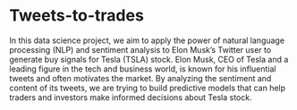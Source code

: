 # Tweets-to-trades

In this data science project, we aim to apply the power of natural language processing (NLP) and sentiment analysis to Elon Musk’s Twitter user to generate buy signals for Tesla (TSLA) stock. Elon Musk, CEO of Tesla and a leading figure in the tech and business world, is known for his influential tweets and often motivates the market. By analyzing the sentiment and content of its tweets, we are trying to build predictive models that can help traders and investors make informed decisions about Tesla stock.

